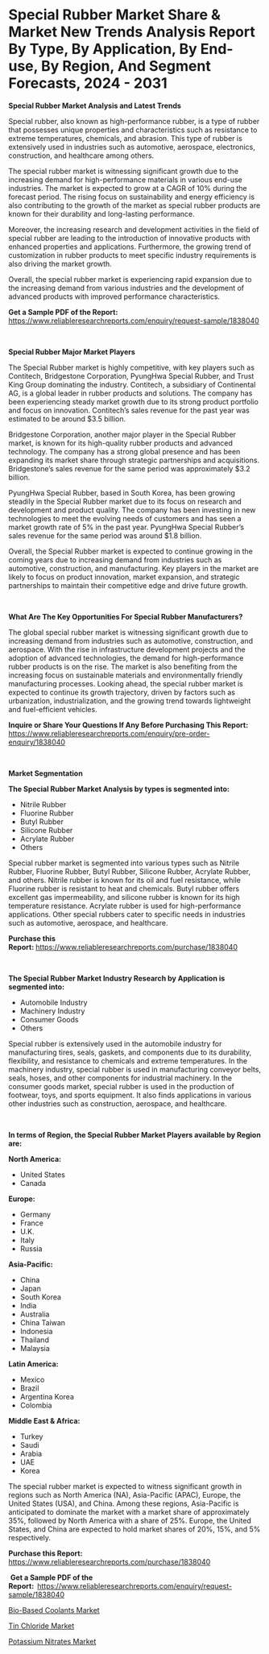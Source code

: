 <p><h1>Special Rubber Market Share & Market New Trends Analysis Report By Type, By Application, By End-use, By Region, And Segment Forecasts, 2024 - 2031</h1></p><p><strong>Special Rubber Market Analysis and Latest Trends</strong></p>
<p><p>Special rubber, also known as high-performance rubber, is a type of rubber that possesses unique properties and characteristics such as resistance to extreme temperatures, chemicals, and abrasion. This type of rubber is extensively used in industries such as automotive, aerospace, electronics, construction, and healthcare among others.</p><p>The special rubber market is witnessing significant growth due to the increasing demand for high-performance materials in various end-use industries. The market is expected to grow at a CAGR of 10% during the forecast period. The rising focus on sustainability and energy efficiency is also contributing to the growth of the market as special rubber products are known for their durability and long-lasting performance.</p><p>Moreover, the increasing research and development activities in the field of special rubber are leading to the introduction of innovative products with enhanced properties and applications. Furthermore, the growing trend of customization in rubber products to meet specific industry requirements is also driving the market growth.</p><p>Overall, the special rubber market is experiencing rapid expansion due to the increasing demand from various industries and the development of advanced products with improved performance characteristics.</p></p>
<p><strong>Get a Sample PDF of the Report:&nbsp;</strong> <a href="https://www.reliableresearchreports.com/enquiry/request-sample/1838040">https://www.reliableresearchreports.com/enquiry/request-sample/1838040</a></p>
<p>&nbsp;</p>
<p><strong>Special Rubber Major Market Players</strong></p>
<p><p>The Special Rubber market is highly competitive, with key players such as Contitech, Bridgestone Corporation, PyungHwa Special Rubber, and Trust King Group dominating the industry. Contitech, a subsidiary of Continental AG, is a global leader in rubber products and solutions. The company has been experiencing steady market growth due to its strong product portfolio and focus on innovation. Contitech’s sales revenue for the past year was estimated to be around $3.5 billion.</p><p>Bridgestone Corporation, another major player in the Special Rubber market, is known for its high-quality rubber products and advanced technology. The company has a strong global presence and has been expanding its market share through strategic partnerships and acquisitions. Bridgestone’s sales revenue for the same period was approximately $3.2 billion.</p><p>PyungHwa Special Rubber, based in South Korea, has been growing steadily in the Special Rubber market due to its focus on research and development and product quality. The company has been investing in new technologies to meet the evolving needs of customers and has seen a market growth rate of 5% in the past year. PyungHwa Special Rubber’s sales revenue for the same period was around $1.8 billion.</p><p>Overall, the Special Rubber market is expected to continue growing in the coming years due to increasing demand from industries such as automotive, construction, and manufacturing. Key players in the market are likely to focus on product innovation, market expansion, and strategic partnerships to maintain their competitive edge and drive future growth.</p></p>
<p>&nbsp;</p>
<p><strong>What Are The Key Opportunities For Special Rubber Manufacturers?</strong></p>
<p><p>The global special rubber market is witnessing significant growth due to increasing demand from industries such as automotive, construction, and aerospace. With the rise in infrastructure development projects and the adoption of advanced technologies, the demand for high-performance rubber products is on the rise. The market is also benefiting from the increasing focus on sustainable materials and environmentally friendly manufacturing processes. Looking ahead, the special rubber market is expected to continue its growth trajectory, driven by factors such as urbanization, industrialization, and the growing trend towards lightweight and fuel-efficient vehicles.</p></p>
<p><strong>Inquire or Share Your Questions If Any Before Purchasing This Report:</strong> <a href="https://www.reliableresearchreports.com/enquiry/pre-order-enquiry/1838040">https://www.reliableresearchreports.com/enquiry/pre-order-enquiry/1838040</a></p>
<p>&nbsp;</p>
<p><strong>Market Segmentation</strong></p>
<p><strong>The Special Rubber Market Analysis by types is segmented into:</strong></p>
<p><ul><li>Nitrile Rubber</li><li>Fluorine Rubber</li><li>Butyl Rubber</li><li>Silicone Rubber</li><li>Acrylate Rubber</li><li>Others</li></ul></p>
<p><p>Special rubber market is segmented into various types such as Nitrile Rubber, Fluorine Rubber, Butyl Rubber, Silicone Rubber, Acrylate Rubber, and others. Nitrile rubber is known for its oil and fuel resistance, while Fluorine rubber is resistant to heat and chemicals. Butyl rubber offers excellent gas impermeability, and silicone rubber is known for its high temperature resistance. Acrylate rubber is used for high-performance applications. Other special rubbers cater to specific needs in industries such as automotive, aerospace, and healthcare.</p></p>
<p><strong>Purchase this Report:&nbsp;</strong><a href="https://www.reliableresearchreports.com/purchase/1838040">https://www.reliableresearchreports.com/purchase/1838040</a></p>
<p>&nbsp;</p>
<p><strong>The Special Rubber Market Industry Research by Application is segmented into:</strong></p>
<p><ul><li>Automobile Industry</li><li>Machinery Industry</li><li>Consumer Goods</li><li>Others</li></ul></p>
<p><p>Special rubber is extensively used in the automobile industry for manufacturing tires, seals, gaskets, and components due to its durability, flexibility, and resistance to chemicals and extreme temperatures. In the machinery industry, special rubber is used in manufacturing conveyor belts, seals, hoses, and other components for industrial machinery. In the consumer goods market, special rubber is used in the production of footwear, toys, and sports equipment. It also finds applications in various other industries such as construction, aerospace, and healthcare.</p></p>
<p>&nbsp;</p>
<p><strong>In terms of Region, the Special Rubber Market Players available by Region are:</strong></p>
<p>
    <p> <strong> North America: </strong>
        <ul>
            <li>United States</li>
            <li>Canada</li>
        </ul>
        </p> 
    <p> <strong> Europe: </strong>
        <ul>
            <li>Germany</li>
            <li>France</li>
            <li>U.K.</li>
            <li>Italy</li>
            <li>Russia</li>
        </ul>
        </p> 
    <p> <strong> Asia-Pacific: </strong>
        <ul>
            <li>China</li>
            <li>Japan</li>
            <li>South Korea</li>
            <li>India</li>
            <li>Australia</li>
            <li>China Taiwan</li>
            <li>Indonesia</li>
            <li>Thailand</li>
            <li>Malaysia</li>
        </ul>
        </p> 
    <p> <strong> Latin America: </strong>
        <ul>
            <li>Mexico</li>
            <li>Brazil</li>
            <li>Argentina Korea</li>
            <li>Colombia</li>
        </ul>
        </p> 
    <p> <strong> Middle East & Africa: </strong>
        <ul>
            <li>Turkey</li>
            <li>Saudi</li>
            <li>Arabia</li>
            <li>UAE</li>
            <li>Korea</li>
        </ul>
    </p>
    </p>
<p><p>The special rubber market is expected to witness significant growth in regions such as North America (NA), Asia-Pacific (APAC), Europe, the United States (USA), and China. Among these regions, Asia-Pacific is anticipated to dominate the market with a market share of approximately 35%, followed by North America with a share of 25%. Europe, the United States, and China are expected to hold market shares of 20%, 15%, and 5% respectively.</p></p>
<p><strong>Purchase this Report: </strong><a href="https://www.reliableresearchreports.com/purchase/1838040">https://www.reliableresearchreports.com/purchase/1838040</a></p>
<p>&nbsp;<strong>Get a Sample PDF of the Report:&nbsp;&nbsp;</strong><a href="https://www.reliableresearchreports.com/enquiry/request-sample/1838040">https://www.reliableresearchreports.com/enquiry/request-sample/1838040</a></p>
<p><strong></strong></p>
<p><p><a href="https://view.publitas.com/reportprime-1/bio-based-coolants-market-size-market-share-and-global-market-analysis-report-2023-2030/">Bio-Based Coolants Market</a></p><p><a href="https://github.com/Whitneyboyettebo9kiw7yr13/Market-Research-Report-List-1/blob/main/tin-chloride-market.md">Tin Chloride Market</a></p><p><a href="https://github.com/sonuprakash1/Market-Research-Report-List-1/blob/main/potassium-nitrates-market.md">Potassium Nitrates Market</a></p></p>